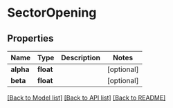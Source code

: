 # SectorOpening

## Properties
Name | Type | Description | Notes
------------ | ------------- | ------------- | -------------
**alpha** | **float** |  | [optional] 
**beta** | **float** |  | [optional] 

[[Back to Model list]](../README.md#documentation-for-models) [[Back to API list]](../README.md#documentation-for-api-endpoints) [[Back to README]](../README.md)


